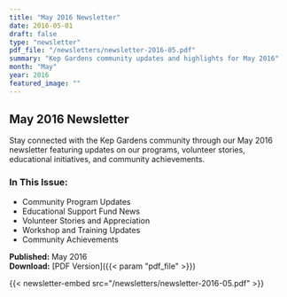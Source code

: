 ```yaml
---
title: "May 2016 Newsletter"
date: 2016-05-01
draft: false
type: "newsletter"
pdf_file: "/newsletters/newsletter-2016-05.pdf"
summary: "Kep Gardens community updates and highlights for May 2016"
month: "May"
year: 2016
featured_image: ""
---
```


## May 2016 Newsletter

Stay connected with the Kep Gardens community through our May 2016 newsletter featuring updates on our programs, volunteer stories, educational initiatives, and community achievements.

### In This Issue:
- Community Program Updates
- Educational Support Fund News
- Volunteer Stories and Appreciation
- Workshop and Training Updates
- Community Achievements

**Published:** May 2016  
**Download:** [PDF Version]({{< param "pdf_file" >}})

{{< newsletter-embed src="/newsletters/newsletter-2016-05.pdf" >}}
